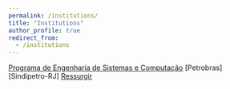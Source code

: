 ```yaml
---
permalink: /institutions/
title: "Institutions"
author_profile: true
redirect_from: 
  - /institutions
---
```


[Departamento Ciência da Computação - UFRJ]: files/(http://www.dcc.ufrj.br/)
[Programa de Engenharia de Sistemas e Computação]()
[Petrobras]
[Sindipetro-RJ]
[Ressurgir](https://ressurgir.org.br/)


[logo]: https://github.com/adam-p/markdown-here/raw/master/src/common/images/icon48.png "Logo Title Text 2"
